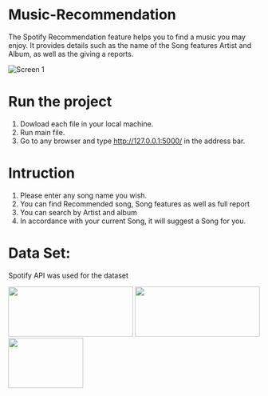 # Music-Recommendation
The Spotify Recommendation feature helps you to find a music you may enjoy. It provides details such as the name of the Song features Artist and Album, as well as the giving a reports.


![Screen 1](D:\temp\React\Projects\Spotify_music_recommendation)

# Run the project
1. Dowload each file in your local machine.
2. Run main file.
3. Go to any browser and type http://127.0.0.1:5000/ in the address bar.

# Intruction
1. Please enter any song name you wish.
2. You can find Recommended song, Song features as well as full report
3. You can search by Artist and album
4. In accordance with your current Song, it will suggest a Song for you.

# Data Set:
Spotify API was used for the dataset

<img src="https://user-images.githubusercontent.com/115481955/219933776-cee9aa76-735a-42ed-a423-e2cb7e679f09.png" width="250" height="100"> <img src="https://user-images.githubusercontent.com/115481955/219933794-c277f270-8a8f-4078-8cbb-8c5bdfd1fac7.png" width="250" height="100"> <img src="https://user-images.githubusercontent.com/115481955/219933800-2fa4d79e-5aa8-48e3-9fdb-fabe9212279e.png" width="150" height="100">


